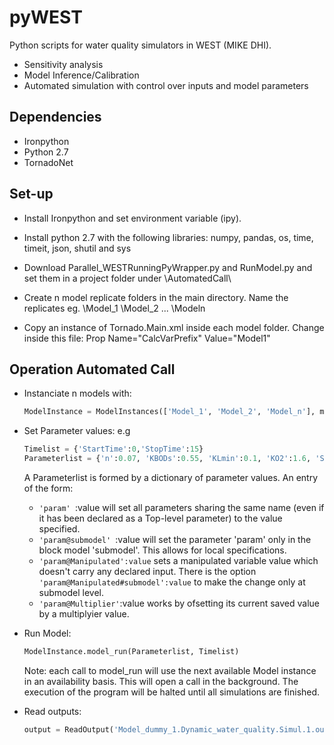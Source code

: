 # pyWEST
Python scripts for water quality simulators in WEST (MIKE DHI). 

- Sensitivity analysis
- Model Inference/Calibration
- Automated simulation with control over inputs and model parameters

## Dependencies 
- Ironpython
- Python 2.7
- TornadoNet

## Set-up

- Install Ironpython and set environment variable (ipy). 
- Install python 2.7 with the following libraries:
    numpy, pandas, os, time, timeit, json, shutil and sys

- Download Parallel_WESTRunningPyWrapper.py and RunModel.py and set them in a project folder under \AutomatedCall\
- Create n model replicate folders in the main directory. Name the replicates eg. \Model_1 \Model_2 ... \Modeln
- Copy an instance of Tornado.Main.xml inside each model folder. Change inside this file: Prop Name="CalcVarPrefix" Value="Model1"

## Operation Automated Call

- Instanciate n models with:
  ```python
  ModelInstance = ModelInstances(['Model_1', 'Model_2', 'Model_n'], modelPath = "<ProjectFolder>")
  ```
- Set Parameter values:
  e.g
  ```python
  Timelist = {'StartTime':0,'StopTime':15}
  Parameterlist = {'n':0.07, 'KBODs':0.55, 'KLmin':0.1, 'KO2':1.6, 'SOD':1} 
  ```
  A Parameterlist is formed by a dictionary of parameter values.
  An entry of the form:
    -  ```'param' ```:value will set all parameters sharing the same name (even if it has been declared as a Top-level parameter) to the value specified.
    -  ```'param@submodel' ```:value will set the parameter 'param' only in the block model 'submodel'. This allows for local specifications.
    - ```'param@Manipulated':value``` sets a manipulated variable value which doesn't carry any declared input. There is the option                   ```'param@Manipulated#submodel':value``` to make the change only at submodel level.
    - ```'param@Multiplier'```:value works by ofsetting its current saved value by a multiplyier value.

- Run Model:
  ```python
  ModelInstance.model_run(Parameterlist, Timelist)
  ```
  Note: each call to model_run will use the next available Model instance in an availability basis. This will open a call in the background. The execution of the program will be halted until all simulations are finished.
- Read outputs:
  ```python
  output = ReadOutput('Model_dummy_1.Dynamic_water_quality.Simul.1.out.txt', ModelInstance.InstanceNames[0], TimeWindowStart = '01-01-2012 00:00:00', variable = '.River_5.DO')
  ```
